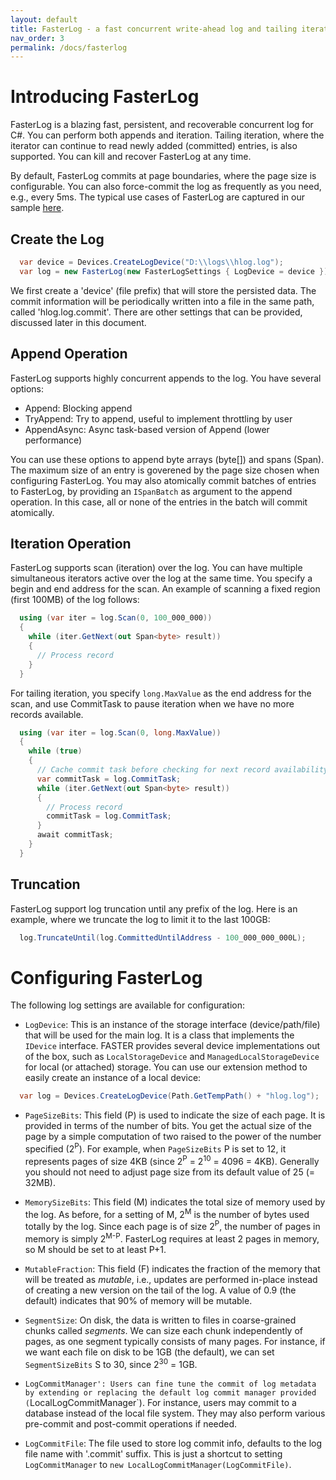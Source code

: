 ```yaml
---
layout: default
title: FasterLog - a fast concurrent write-ahead log and tailing iterator
nav_order: 3
permalink: /docs/fasterlog
---
```


# Introducing FasterLog

FasterLog is a blazing fast, persistent, and recoverable concurrent log for C#. You can perform
both appends and iteration. Tailing iteration, where the iterator can continue to read newly
added (committed) entries, is also supported. You can kill and recover FasterLog at any time.

By default, FasterLog commits at page boundaries, where the page size is configurable. You can
also force-commit the log as frequently as you need, e.g., every 5ms. The typical use cases of
FasterLog are captured in our sample [here](https://github.com/microsoft/FASTER/blob/master/cs/playground/FasterLogSample/Program.cs).

## Create the Log

```cs
  var device = Devices.CreateLogDevice("D:\\logs\\hlog.log");
  var log = new FasterLog(new FasterLogSettings { LogDevice = device });
```

We first create a 'device' (file prefix) that will store the persisted data. The commit information
will be periodically written into a file in the same path, called 'hlog.log.commit'. There are
other settings that can be provided, discussed later in this document.

## Append Operation

FasterLog supports highly concurrent appends to the log. You have several options:

* Append: Blocking append
* TryAppend: Try to append, useful to implement throttling by user
* AppendAsync: Async task-based version of Append (lower performance)

You can use these options to append byte arrays (byte[]) and spans (Span<byte>). The maximum size of an
entry is goverened by the page size chosen when configuring FasterLog. You may also atomically commit
batches of entries to FasterLog, by providing an `ISpanBatch` as argument to the append operation. In
this case, all or none of the entries in the batch will commit atomically.

## Iteration Operation

FasterLog supports scan (iteration) over the log. You can have multiple simultaneous iterators active
over the log at the same time. You specify a begin and end address for the scan. An example of
scanning a fixed region (first 100MB) of the log follows:

```cs
  using (var iter = log.Scan(0, 100_000_000))
  {
    while (iter.GetNext(out Span<byte> result))
    {
      // Process record
    }
  }
```

For tailing iteration, you specify `long.MaxValue` as the end address for the scan, and use CommitTask
to pause iteration when we have no more records available.

```cs
  using (var iter = log.Scan(0, long.MaxValue))
  {
    while (true)
    {
      // Cache commit task before checking for next record availability
      var commitTask = log.CommitTask;
      while (iter.GetNext(out Span<byte> result))
      {
        // Process record
        commitTask = log.CommitTask;
      }
      await commitTask;
    }
  }
```


## Truncation

FasterLog support log truncation until any prefix of the log. Here is an example, where we truncate the
log to limit it to the last 100GB:

```cs
  log.TruncateUntil(log.CommittedUntilAddress - 100_000_000_000L);
```


# Configuring FasterLog

The following log settings are available for configuration:

* `LogDevice`: This is an instance of the storage interface (device/path/file) that will be used for the
main log. It is a class that implements the `IDevice` interface. FASTER provides several device implementations 
out of the box, such as `LocalStorageDevice` and `ManagedLocalStorageDevice` for local (or attached) storage.
You can use our extension method to easily create an instance of a local device:
```cs
  var log = Devices.CreateLogDevice(Path.GetTempPath() + "hlog.log");
```

* `PageSizeBits`: This field (P) is used to indicate the size of each page. It is provided in terms of the number
of bits. You get the actual size of the page by a simple computation of two raised to the power of the number
specified (2<sup>P</sup>). For example, when `PageSizeBits` P is set to 12, it represents pages of size 4KB 
(since 2<sup>P</sup> = 2<sup>10</sup> = 4096 = 4KB). Generally you should not need to adjust page size from its
default value of 25 (= 32MB).

* `MemorySizeBits`: This field (M) indicates the total size of memory used by the log. As before, for a setting
of M, 2<sup>M</sup> is the number of bytes used totally by the log. Since each page is of size 2<sup>P</sup>, the 
number of pages in memory is simply 2<sup>M-P</sup>. FasterLog requires at least 2 pages in memory, so M should be 
set to at least P+1.

* `MutableFraction`: This field (F) indicates the fraction of the memory that will be treated as _mutable_, i.e.,
updates are performed in-place instead of creating a new version on the tail of the log. A value of 0.9 (the
default) indicates that 90% of memory will be mutable.

* `SegmentSize`: On disk, the data is written to files in coarse-grained chunks called _segments_. We can size 
each chunk independently of pages, as one segment typically consists of many pages. For instance, if we want
each file on disk to be 1GB (the default), we can set `SegmentSizeBits` S to 30, since 2<sup>30</sup> = 1GB.

* `LogCommitManager': Users can fine tune the commit of log metadata by extending or replacing the default log
commit manager provided (`LocalLogCommitManager`). For instance, users may commit to a database instead of the
local file system. They may also perform various pre-commit and post-commit operations if needed.

* `LogCommitFile`: The file used to store log commit info, defaults to the log file name with '.commit' suffix.
This is just a shortcut to setting `LogCommitManager` to `new LocalLogCommitManager(LogCommitFile)`.
